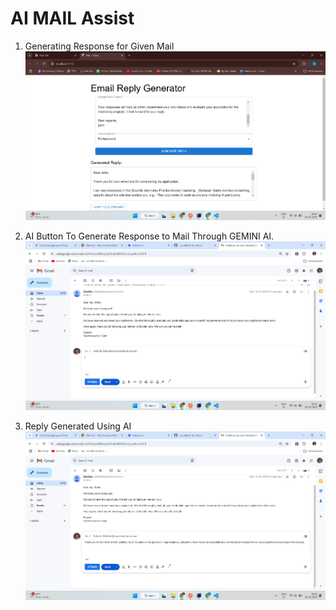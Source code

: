 # AI MAIL Assist

1) Generating Response for Given Mail
![Alt text](images/Img1.png)
2) AI Button To Generate Response to Mail Through GEMINI AI.
![Alt text](images/Img3.png)

3) Reply Generated Using AI
![Alt text](images/Img2.png)